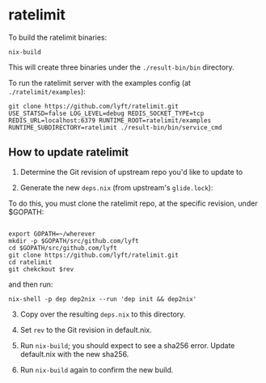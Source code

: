 # ratelimit

To build the ratelimit binaries:

```
nix-build
```

This will create three binaries under the `./result-bin/bin` directory.

To run the ratelimit server with the examples config (at `./ratelimit/examples`):

```
git clone https://github.com/lyft/ratelimit.git
USE_STATSD=false LOG_LEVEL=debug REDIS_SOCKET_TYPE=tcp REDIS_URL=localhost:6379 RUNTIME_ROOT=ratelimit/examples RUNTIME_SUBDIRECTORY=ratelimit ./result-bin/bin/service_cmd
```

## How to update ratelimit

1. Determine the Git revision of upstream repo you'd like to update to

2. Generate the new `deps.nix` (from upstream's `glide.lock`):

To do this, you must clone the ratelimit repo, at the specific revision, under
 $GOPATH:
 
```

export GOPATH=~/wherever
mkdir -p $GOPATH/src/github.com/lyft
cd $GOPATH/src/github.com/lyft
git clone https://github.com/lyft/ratelimit.git
cd ratelimit
git chekckout $rev
```
 
and then run:

```
nix-shell -p dep dep2nix --run 'dep init && dep2nix'
```

3. Copy over the resulting `deps.nix` to this directory.

4. Set `rev` to the Git revision in default.nix.

5. Run `nix-build`; you should expect to see a sha256 error. Update default.nix
   with the new sha256.
   
6. Run `nix-build` again to confirm the new build.
